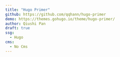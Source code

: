```yaml
---
title: "Hugo Primer"
github: https://github.com/qqhann/hugo-primer
demo: https://themes.gohugo.io/theme/hugo-primer/
author: Qiushi Pan
draft: true
ssg:
  - Hugo
cms:
  - No Cms
---
```

